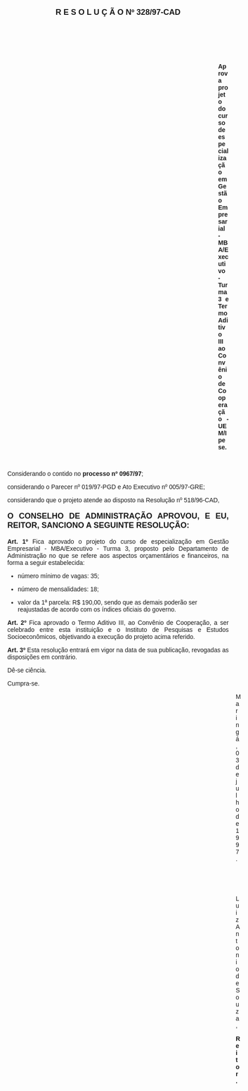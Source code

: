 <BODY>

<B><FONT FACE="Arial" SIZE=4><P ALIGN="CENTER">R E S O L U &Ccedil; &Atilde; O   Nº 328/97-CAD</P>
</B></FONT><FONT FACE="Arial">
<P>&nbsp;</P>
<P>&nbsp;</P>
<P>&nbsp;</P><DIR>
<DIR>
<DIR>
<DIR>
<DIR>
<DIR>
<DIR>
<DIR>
<DIR>
<DIR>
<DIR>
<DIR>

<B><P ALIGN="JUSTIFY">Aprova projeto do curso de especializa&ccedil;&atilde;o em  Gest&atilde;o Empresarial - MBA/Executivo - Turma 3 e Termo Aditivo III ao Conv&ecirc;nio de Coopera&ccedil;&atilde;o - UEM/Ipese.</P>
</B>
<P>&nbsp;</P></DIR>
</DIR>
</DIR>
</DIR>
</DIR>
</DIR>
</DIR>
</DIR>
</DIR>
</DIR>
</DIR>
</DIR>

<P ALIGN="JUSTIFY">&#9;&#9;Considerando o contido no <B>processo nº 0967/97</B>;</P>
<B><P ALIGN="JUSTIFY">&#9;&#9;</B>considerando o Parecer nº 019/97-PGD e Ato Executivo nº 005/97-GRE;</P>
<P ALIGN="JUSTIFY">&#9;&#9;considerando que o projeto atende ao disposto na Resolu&ccedil;&atilde;o nº 518/96-CAD,</P>
<P ALIGN="JUSTIFY"></P>
</FONT><B><FONT FACE="Arial" SIZE=4><P ALIGN="JUSTIFY">O CONSELHO DE ADMINISTRA&Ccedil;&Atilde;O APROVOU, E EU, REITOR, SANCIONO A SEGUINTE RESOLU&Ccedil;&Atilde;O:</P>
</B></FONT><FONT FACE="Arial"><P ALIGN="JUSTIFY"></P>
<P ALIGN="JUSTIFY">&#9;&#9;<B>Art. 1º </B>Fica aprovado o projeto do curso de especializa&ccedil;&atilde;o em Gest&atilde;o Empresarial - MBA/Executivo - Turma 3, proposto pelo Departamento de Administra&ccedil;&atilde;o no que se refere aos aspectos or&ccedil;ament&aacute;rios e financeiros, na forma a seguir estabelecida:</P>

<UL>
<P ALIGN="JUSTIFY"><LI>n&uacute;mero m&iacute;nimo de vagas: 35;</LI></P>
<P ALIGN="JUSTIFY"><LI>n&uacute;mero de mensalidades: 18;</LI></P>
<P ALIGN="JUSTIFY"><LI>valor da 1ª parcela: R$ 190,00, sendo que as demais poder&atilde;o ser reajustadas de acordo com os &iacute;ndices oficiais do governo.</LI></P></UL>

<P ALIGN="JUSTIFY">&#9;&#9;<B>Art. 2º</B> Fica aprovado o Termo Aditivo III, ao Conv&ecirc;nio de Coopera&ccedil;&atilde;o, a ser celebrado entre esta institui&ccedil;&atilde;o e o Instituto de Pesquisas e Estudos Socioecon&ocirc;micos, objetivando a execu&ccedil;&atilde;o do projeto acima referido.</P>
<P ALIGN="JUSTIFY">&#9;&#9;<B>Art. 3º</B> Esta resolu&ccedil;&atilde;o entrar&aacute; em vigor na data de sua publica&ccedil;&atilde;o, revogadas as disposi&ccedil;&otilde;es em contr&aacute;rio.</P>
<P>&#9;&#9;D&ecirc;-se ci&ecirc;ncia.</P>
<P>&#9;&#9;Cumpra-se.</P>
<DIR>
<DIR>
<DIR>
<DIR>
<DIR>
<DIR>
<DIR>
<DIR>
<DIR>
<DIR>
<DIR>
<DIR>
<DIR>

<P>Maring&aacute;, 03 de julho de 1997.</P>

<P>&nbsp;</P>
<P>&nbsp;</P>
<P>Luiz Antonio de Souza,</P>
<B><P>Reitor.</P></DIR>
</DIR>
</DIR>
</DIR>
</DIR>
</DIR>
</DIR>
</DIR>
</DIR>
</DIR>
</DIR>
</DIR>
</DIR>
</B></FONT></BODY>

